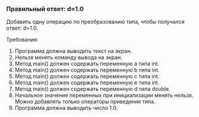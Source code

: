 
### Правильный ответ: d=1.0

Добавить одну операцию по преобразованию типа, чтобы получался ответ: d=1.0.


Требования:
1.	Программа должна выводить текст на экран.
2.	Нельзя менять команду вывода на экран.
3.	Метод main() должен содержать переменную a типа int.
4.	Метод main() должен содержать переменную b типа int.
5.	Метод main() должен содержать переменную c типа int.
6.	Метод main() должен содержать переменную e типа int.
7.	Метод main() должен содержать переменную d типа double.
8.	Начальное значение переменных при инициализации менять нельзя. Можно добавлять только операторы приведения типа.
9.	Программа должна выводить число 1.0.



